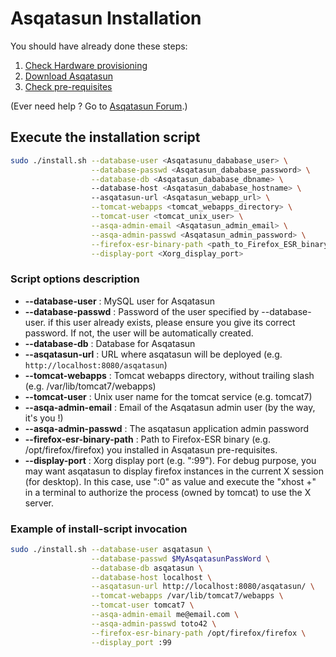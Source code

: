# Asqatasun Installation

You should have already done these steps:

1. [Check Hardware provisioning](Hardware_network_provisioning.md)
2. [Download Asqatasun](Download.md)
3. [Check pre-requisites](Pre-requisites.md)

(Ever need help ? Go to [Asqatasun Forum](https://forum.asqatasun.org).)

## Execute the installation script

```sh
sudo ./install.sh --database-user <Asqatasunu_dababase_user> \
                  --database-passwd <Asqatasun_dababase_password> \
                  --database-db <Asqatasun_dababase_dbname> \ 
                  --database-host <Asqatasun_dababase_hostname> \ 
                  --asqatasun-url <Asqatasun_webapp_url> \
                  --tomcat-webapps <tomcat_webapps_directory> \
                  --tomcat-user <tomcat_unix_user> \
                  --asqa-admin-email <Asqatasun_admin_email> \
                  --asqa-admin-passwd <Asqatasun_admin_password> \
                  --firefox-esr-binary-path <path_to_Firefox_ESR_binary> \
                  --display-port <Xorg_display_port>
```

### Script options description

* **--database-user** : MySQL user for Asqatasun
* **--database-passwd** : Password of the user specified by --database-user. if this user already exists, please ensure you give its correct password. If not, the user will be automatically created.
* **--database-db** : Database for Asqatasun
* **--asqatasun-url** : URL where asqatasun will be deployed (e.g. `http://localhost:8080/asqatasun`)
* **--tomcat-webapps** : Tomcat webapps directory, without trailing slash (e.g. /var/lib/tomcat7/webapps)
* **--tomcat-user** : Unix user name for the tomcat service (e.g. tomcat7)
* **--asqa-admin-email** : Email of the Asqatasun admin user (by the way, it's you !)
* **--asqa-admin-passwd** : The asqatasun application admin password
* **--firefox-esr-binary-path** : Path to Firefox-ESR binary (e.g. /opt/firefox/firefox) you installed in Asqatasun pre-requisites.
* **--display-port** : Xorg display port (e.g. ":99"). For debug purpose, you may want asqatasun to display firefox instances in the current X session (for desktop). In this case, use ":0" as value and execute the "xhost +" in a terminal to authorize the process (owned by tomcat) to use the X server.

### Example of install-script invocation

```sh
sudo ./install.sh --database-user asqatasun \
                  --database-passwd $MyAsqatasunPassWord \
                  --database-db asqatasun \
                  --database-host localhost \
                  --asqatasun-url http://localhost:8080/asqatasun/ \
                  --tomcat-webapps /var/lib/tomcat7/webapps \
                  --tomcat-user tomcat7 \
                  --asqa-admin-email me@email.com \
                  --asqa-admin-passwd toto42 \
                  --firefox-esr-binary-path /opt/firefox/firefox \
                  --display_port :99
```
